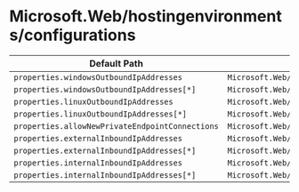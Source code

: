 # Microsoft.Web/hostingenvironments/configurations

| Default Path | Alias |
|---|---|
| `properties.windowsOutboundIpAddresses` | `Microsoft.Web/hostingEnvironments/configurations/windowsOutboundIpAddresses` |
| `properties.windowsOutboundIpAddresses[*]` | `Microsoft.Web/hostingEnvironments/configurations/windowsOutboundIpAddresses[*]` |
| `properties.linuxOutboundIpAddresses` | `Microsoft.Web/hostingEnvironments/configurations/linuxOutboundIpAddresses` |
| `properties.linuxOutboundIpAddresses[*]` | `Microsoft.Web/hostingEnvironments/configurations/linuxOutboundIpAddresses[*]` |
| `properties.allowNewPrivateEndpointConnections` | `Microsoft.Web/hostingEnvironments/configurations/allowNewPrivateEndpointConnections` |
| `properties.externalInboundIpAddresses` | `Microsoft.Web/hostingEnvironments/configurations/externalInboundIpAddresses` |
| `properties.externalInboundIpAddresses[*]` | `Microsoft.Web/hostingEnvironments/configurations/externalInboundIpAddresses[*]` |
| `properties.internalInboundIpAddresses` | `Microsoft.Web/hostingEnvironments/configurations/internalInboundIpAddresses` |
| `properties.internalInboundIpAddresses[*]` | `Microsoft.Web/hostingEnvironments/configurations/internalInboundIpAddresses[*]` |

